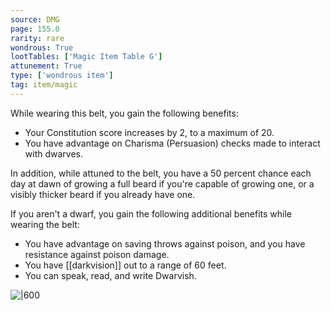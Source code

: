 ```yaml
---
source: DMG
page: 155.0
rarity: rare
wondrous: True
lootTables: ['Magic Item Table G']
attunement: True
type: ['wondrous item']
tag: item/magic
---
```


While wearing this belt, you gain the following benefits:

- Your Constitution score increases by 2, to a maximum of 20.
- You have advantage on Charisma (Persuasion) checks made to interact with dwarves.

In addition, while attuned to the belt, you have a 50 percent chance each day at dawn of growing a full beard if you're capable of growing one, or a visibly thicker beard if you already have one.

If you aren't a dwarf, you gain the following additional benefits while wearing the belt:

- You have advantage on saving throws against poison, and you have resistance against poison damage.
- You have [[darkvision]] out to a range of 60 feet.
- You can speak, read, and write Dwarvish.


![|600](https://5e.tools/img/items/DMG/Belt%20of%20Dwarvenkind.jpg)